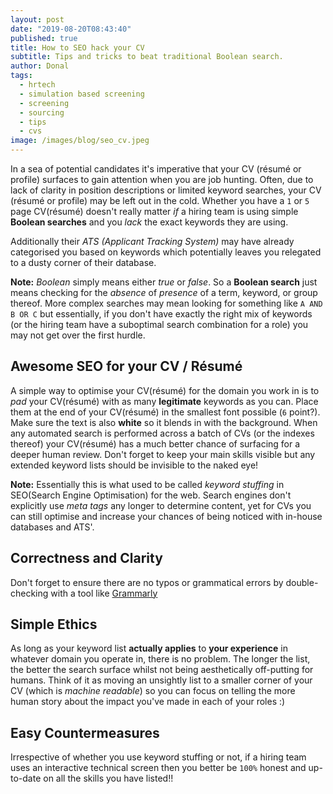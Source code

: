 ```yaml
---
layout: post
date: "2019-08-20T08:43:40"
published: true
title: How to SEO hack your CV
subtitle: Tips and tricks to beat traditional Boolean search.
author: Donal
tags:
  - hrtech
  - simulation based screening
  - screening
  - sourcing
  - tips
  - cvs
image: /images/blog/seo_cv.jpeg
---
```

In a sea of potential candidates it's imperative that your CV (résumé or profile) surfaces to gain attention when you are job hunting. Often, due to lack of clarity in position descriptions or limited keyword searches, your CV (résumé or profile) may be left out in the cold. Whether you have a `1` or `5` page CV(résumé) doesn't really matter *if* a hiring team is using simple **Boolean searches** and you _lack_ the exact keywords they are using. 

Additionally their _ATS (Applicant Tracking System)_ may have already categorised you based on keywords which potentially leaves you relegated to a dusty corner of their database.

**Note:** _Boolean_ simply means either _true_ or _false_. So a **Boolean search** just means checking for the _absence_ of _presence_ of a term, keyword, or group thereof. More complex searches may mean looking for something like `A AND B OR C` but essentially, if you don't have exactly the right mix of keywords (or the hiring team have a suboptimal search combination for a role) you may not get over the first hurdle.

## Awesome SEO for your CV / Résumé
A simple way to optimise your CV(résumé) for the domain you work in is to _pad_ your CV(résumé) with as many **legitimate** keywords as you can. Place them at the end of your CV(résumé) in the smallest font possible (`6` point?). Make sure the text is also **white** so it blends in with the background. When any automated search is performed across a batch of CVs (or the indexes thereof) your CV(résumé) has a much better chance of surfacing for a deeper human review. Don't forget to keep your main skills visible but any extended keyword lists should be invisible to the naked eye!

**Note:** Essentially this is what used to be called _keyword stuffing_ in SEO(Search Engine Optimisation) for the web. Search engines don't explicitly use _meta tags_ any longer to determine content, yet for CVs you can still optimise and increase your chances of being noticed with in-house databases and ATS'.

## Correctness and Clarity
Don't forget to ensure there are no typos or grammatical errors by double-checking with a tool like [Grammarly](https://aff.pansift.com/grammarly)

## Simple Ethics
As long as your keyword list **actually applies** to **your experience** in whatever domain you operate in, there is no problem. The longer the list, the better the search surface whilst not being aesthetically off-putting for humans. Think of it as moving an unsightly list to a smaller corner of your CV (which is _machine readable_) so you can focus on telling the more human story about the impact you've made in each of your roles :)

## Easy Countermeasures
Irrespective of whether you use keyword stuffing or not, if a hiring team uses an interactive technical screen then you better be `100%` honest and up-to-date on all the skills you have listed!!

